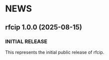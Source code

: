 # NEWS

## rfcip 1.0.0 (2025-08-15)

### INITIAL RELEASE

This represents the initial public release of rfcip.